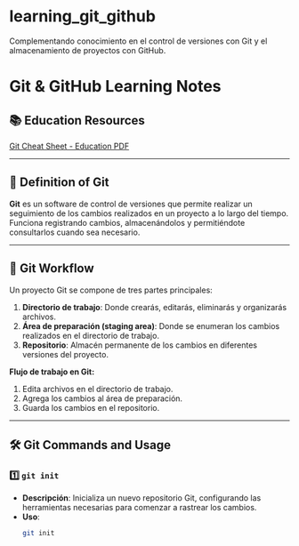 # learning_git_github
Complementando conocimiento en el control de versiones con Git y el almacenamiento de proyectos con GitHub.
# Git & GitHub Learning Notes

## 📚 Education Resources
[Git Cheat Sheet - Education PDF](https://education.github.com/git-cheat-sheet-education.pdf)

---

## 📝 Definition of Git
**Git** es un software de control de versiones que permite realizar un seguimiento de los cambios realizados en un proyecto a lo largo del tiempo.  
Funciona registrando cambios, almacenándolos y permitiéndote consultarlos cuando sea necesario.

---

## 🔄 Git Workflow
Un proyecto Git se compone de tres partes principales:

1. **Directorio de trabajo**: Donde crearás, editarás, eliminarás y organizarás archivos.
2. **Área de preparación (staging area)**: Donde se enumeran los cambios realizados en el directorio de trabajo.
3. **Repositorio**: Almacén permanente de los cambios en diferentes versiones del proyecto.

**Flujo de trabajo en Git:**
1. Edita archivos en el directorio de trabajo.
2. Agrega los cambios al área de preparación.
3. Guarda los cambios en el repositorio.

---

## 🛠️ Git Commands and Usage

### 1️⃣ `git init`
- **Descripción**: Inicializa un nuevo repositorio Git, configurando las herramientas necesarias para comenzar a rastrear los cambios.  
- **Uso**:  
  ```bash
  git init
